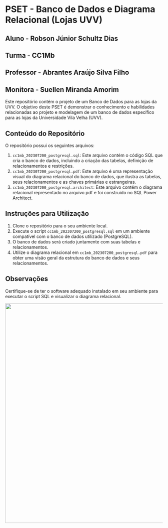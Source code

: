 # PSET - Banco de Dados e Diagrama Relacional (Lojas UVV)

## Aluno - Robson Júnior Schultz Dias
## Turma - CC1Mb
## Professor - Abrantes Araújo Silva Filho
## Monitora - Suellen Miranda Amorim

Este repositório contém o projeto de um Banco de Dados para as lojas da UVV. O objetivo deste PSET é demonstrar o conhecimento e habilidades relacionadas ao projeto e modelagem de um banco de dados específico para as lojas da Universidade Vila Velha (UVV).

## Conteúdo do Repositório

O repositório possui os seguintes arquivos:

1. `cc1mb_202307200_postgresql.sql`: Este arquivo contém o código SQL que cria o banco de dados, incluindo a criação das tabelas, definição de relacionamentos e restrições.
2. `cc1mb_202307200_postgresql.pdf`: Este arquivo é uma representação visual do diagrama relacional do banco de dados, que ilustra as tabelas, seus relacionamentos e as chaves primárias e estrangeiras.
3. `cc1mb_202307200_postgresql.architect`: Este arquivo contém o diagrama relacional representado no arquivo pdf e foi construido no SQL Power Architect.

## Instruções para Utilização

1. Clone o repositório para o seu ambiente local.
2. Execute o script `cc1mb_202307200_postgresql.sql` em um ambiente compatível com o banco de dados utilizado (PostgreSQL).
3. O banco de dados será criado juntamente com suas tabelas e relacionamentos.
4. Utilize o diagrama relacional em `cc1mb_202307200_postgresql.pdf` para obter uma visão geral da estrutura do banco de dados e seus relacionamentos.

## Observações

Certifique-se de ter o software adequado instalado em seu ambiente para executar o script SQL e visualizar o diagrama relacional.

<div align="center"><img src="https://i.imgur.com/Zf6kRd5.png" width="700px"></div>